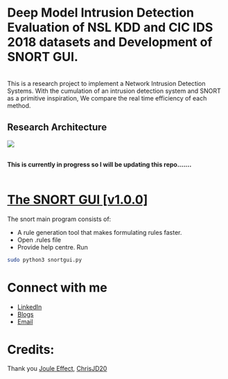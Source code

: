 # Deep Model Intrusion Detection Evaluation of NSL KDD and CIC IDS 2018 datasets and Development of SNORT GUI.
<br>
This is a research project to implement a Network Intrusion Detection Systems. With the cumulation of an intrusion detection system and SNORT as a primitive inspiration, We compare the real time efficiency of each method.
<br>

## Research Architecture
<img src="https://user-images.githubusercontent.com/70995581/209061112-3de8e0c7-07bd-4f7d-bb74-0c05727c52ec.PNG"/>

<br>**This is currently in progress so I will be updating this repo.......**</br>
<br>

# [The SNORT GUI [v1.0.0]](https://github.com/WhiteHatCyberus/Deep-Model-Evaluation-Intrusion-Detection-System-using-NSL-KDD-CIC-IDS-2018/tree/main/snort/SNORT%20GUI)
The snort main program consists of:
* A rule generation tool that makes formulating rules faster.
* Open .rules file
* Provide help centre.
Run
``` bash
sudo python3 snortgui.py
```

# Connect with me
* [LinkedIn](https://www.linkedin.com/in/whcyberus/)
* [Blogs](https://ethicalcyberuspathways.wordpress.com/)
* [Email](mailto:whcyberus@gmail.com)
# Credits:
Thank you [Joule Effect](https://github.com/jouleffect),
[ChrisJD20](https://github.com/chrisjd20/Snorpy)
